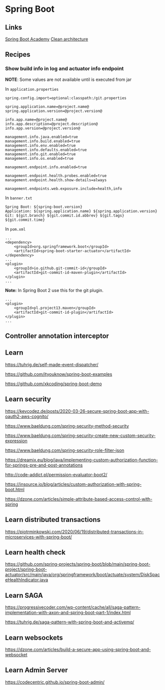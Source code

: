 # Spring Boot

## Links

[Spring Boot Academy](https://spring.academy/courses)
[Clean architecture](https://github.com/spember/spring-shoestore)

## Recipes

### Show build info in log and actuator info endpoint

**NOTE**: Some values are not available until is executed from jar

In `application.properties`
```
spring.config.import=optional:classpath:/git.properties

spring.application.name=@project.name@
spring.application.version=@project.version@

info.app.name=@project.name@
info.app.description=@project.description@
info.app.version=@project.version@

management.info.java.enabled=true
management.info.build.enabled=true
management.info.env.enabled=true
management.info.defaults.enabled=true
management.info.git.enabled=true
management.info.os.enabled=true

management.endpoint.info.enabled=true

management.endpoint.health.probes.enabled=true
management.endpoint.health.show-details=always

management.endpoints.web.exposure.include=health,info
```

In `banner.txt`
```
Spring Boot: ${spring-boot.version}
Application: ${spring.application.name} ${spring.application.version}
Git: ${git.branch} ${git.commit.id.abbrev} ${git.tags} ${git.commit.time}
```

In `pom.xml`
```
...
<dependency>
    <groupId>org.springframework.boot</groupId>
    <artifactId>spring-boot-starter-actuator</artifactId>
</dependency>
...
<plugin>
    <groupId>io.github.git-commit-id</groupId>
    <artifactId>git-commit-id-maven-plugin</artifactId>
</plugin>
...
```

**Note:** In Spring Boot 2 use this for the git plugin.

```
...
<plugin>
    <groupId>pl.project13.maven</groupId>
    <artifactId>git-commit-id-plugin</artifactId>
</plugin>
...
```

## Controller annotation interceptor

## Learn

https://tuhrig.de/self-made-event-dispatcher/

https://github.com/ityouknow/spring-boot-examples

https://github.com/xkcoding/spring-boot-demo

## Learn security

https://kevcodez.de/posts/2020-03-26-secure-spring-boot-app-with-oauth2-aws-cognito/

https://www.baeldung.com/spring-security-method-security

https://www.baeldung.com/spring-security-create-new-custom-security-expression

https://www.baeldung.com/spring-security-role-filter-json

https://dreamix.eu/blog/java/implementing-custom-authorization-function-for-springs-pre-and-post-annotations

http://code-addict.pl/permission-evaluator-boot2/

https://insource.io/blog/articles/custom-authorization-with-spring-boot.html

https://dzone.com/articles/simple-attribute-based-access-control-with-spring

## Learn distributed transactions

https://piotrminkowski.com/2020/06/19/distributed-transactions-in-microservices-with-spring-boot/

## Learn health check

https://github.com/spring-projects/spring-boot/blob/main/spring-boot-project/spring-boot-actuator/src/main/java/org/springframework/boot/actuate/system/DiskSpaceHealthIndicator.java

## Learn SAGA

https://progressivecoder.com/wp-content/cache/all/saga-pattern-implementation-with-axon-and-spring-boot-part-1/index.html

https://tuhrig.de/saga-pattern-with-spring-boot-and-activemq/

## Learn websockets

https://dzone.com/articles/build-a-secure-app-using-spring-boot-and-websocket

## Learn Admin Server

https://codecentric.github.io/spring-boot-admin/

